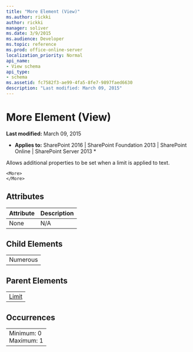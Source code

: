```yaml
---
title: "More Element (View)"
ms.author: rickki
author: rickki
manager: soliver
ms.date: 3/9/2015
ms.audience: Developer
ms.topic: reference
ms.prod: office-online-server
localization_priority: Normal
api_name:
- View schema
api_type:
- schema
ms.assetid: fc7582f3-ae99-4fa5-8fe7-9897faed6630
description: "Last modified: March 09, 2015"
---
```


# More Element (View)

 **Last modified:** March 09, 2015 
  
 * **Applies to:** SharePoint 2016 | SharePoint Foundation 2013 | SharePoint Online | SharePoint Server 2013 * 
  
Allows additional properties to be set when a limit is applied to text.
  
```
<More>
</More>
```

## Attributes

|**Attribute**|**Description**|
|:-----|:-----|
|None  <br/> |N/A  <br/> |
   
## Child Elements

||
|:-----|
|Numerous |
   
## Parent Elements

||
|:-----|
|[Limit](limit-element-view.md)|
   
## Occurrences

||
|:-----|
|Minimum: 0  <br/> Maximum: 1  <br/> |
   

